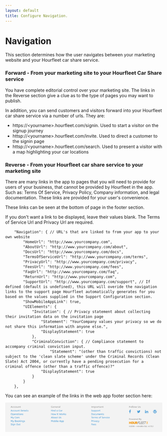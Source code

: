 ```yaml
---
layout: default
title: Configure Navigation.
---
```

# Navigation

This section determines how the user navigates between your marketing website and your Hourfleet car share service.

### Forward - From your marketing site to your Hourfleet Car Share service  
You have complete editorial control over your marketing site. The links in the Reverse section give a clue as to the type of pages you may want to publish.  

In addition, you can send customers and visitors forward into your Hourfleet car share service via a number of urls. They are:
- https://\<yourname\>.hourfleet.com/signin. Used to start a visitor on the signup journey   
- httsp://\<yourname\>.hourfleet.com/invite. Used to direct a customer to the signin page  
- httsp://\<yourname\>.hourfleet.com/search. Used to present a visitor with a map highlighting your car locations  


### Reverse - From your Hourfleet car share service to your marketing site
There are many links in the app to pages that you will need to provide for users of your business, that cannot be provided by Hourfleet in the app. Such as: Terms Of Service, Privacy Policy, Company information, and legal documentation. These links are provided for your user's convenience.

These links can be seen at the bottom of page in the footer section.

If you don't want a link to be displayed, leave their values blank. The Terms of Service Url and Privacy Url are required.

~~~
	"Navigation": { // URL's that are linked to from your app to your own website 
		"HomeUrl": "http://www.yourcompany.com",
		"AboutUrl": "http://www.yourcompany.com/about",
		"DocsUrl": "http://www.yourcompany.com/docs",
		"TermsOfServiceUrl": "http://www.yourcompany.com/terms",
		"PrivacyUrl": "http://www.yourcompany.com/privacy",
		"FeesUrl": "http://www.yourcompany.com/fees",
		"FaqUrl": "http://www.yourcompany.com/faq",
		"ReturnUrl": "http://www.yourcompany.com",
		"SupportUrl": "http://www.yourcompany.com/support", // If defined (default is undefined), this URL will overide the navigation links to the support page Hourfleet automatically generates for you based on the values supplied in the Support Configuration section. 
		"ShowMobileAppLink": true,
		"UIElements": {
			"Invitation": { // Privacy statement about collecting their invitation data on the invitation page
				"Statement": "YourCompany values your privacy so we do not share this information with anyone else.",
				"DisplayStatement": true
			},
			"CriminalConviction": { // Compliance statement to accompany criminal conviction input.
			    	"Statement": "(other than traffic convictions) not subject to the 'clean slate scheme' under the Criminal Records (Clean Slate) Act 2004, or currently have a pending prosecution for a criminal offence (other than a traffic offence)?" 
				"DisplayStatement": true
			}
		}
	},
~~~

You can see an example of the links in the web app footer section here:

![Page Links](images/Footer.png)  




